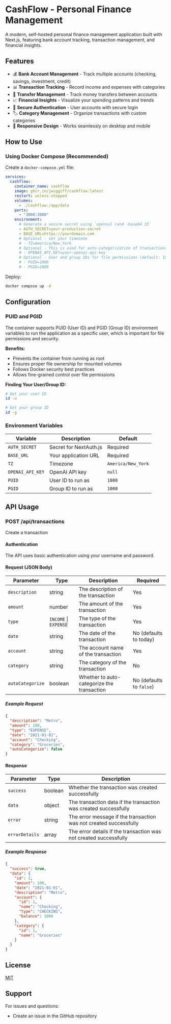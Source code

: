 # CashFlow - Personal Finance Management

A modern, self-hosted personal finance management application built with Next.js, featuring bank account tracking, transaction management, and financial insights.

## Features

- 💰 **Bank Account Management** - Track multiple accounts (checking, savings, investment, credit)
- 📊 **Transaction Tracking** - Record income and expenses with categories
- 🔄 **Transfer Management** - Track money transfers between accounts
- 📈 **Financial Insights** - Visualize your spending patterns and trends
- 🔐 **Secure Authentication** - User accounts with secure login
- 🏷️ **Category Management** - Organize transactions with custom categories
- 📱 **Responsive Design** - Works seamlessly on desktop and mobile

## How to Use

### Using Docker Compose (Recommended)

Create a `docker-compose.yml` file:

```yaml
services:
  cashflow:
    container_name: cashflow
    image: ghcr.io/jwiggiff/cashflow:latest
    restart: unless-stopped
    volumes:
      - ./cashflow:/app/data
    ports:
      - "3000:3000"
    environment:
      # Generate a secure secret using `openssl rand -base64 33`
      - AUTH_SECRET=your-production-secret
      - BASE_URL=https://yourdomain.com
      # Optional - set your timezone
      # - TZ=America/New_York
      # Optional - This is used for auto-categorization of transactions
      # - OPENAI_API_KEY=your-openai-api-key
      # Optional - User and group IDs for file permissions (default: 1000)
      # - PUID=1000
      # - PGID=1000
```

Deploy:

```bash
docker compose up -d
```

## Configuration

### PUID and PGID

The container supports PUID (User ID) and PGID (Group ID) environment variables to run the application as a specific user, which is important for file permissions and security.

**Benefits:**
- Prevents the container from running as root
- Ensures proper file ownership for mounted volumes
- Follows Docker security best practices
- Allows fine-grained control over file permissions

**Finding Your User/Group ID:**
```bash
# Get your user ID
id -u

# Get your group ID
id -g
```

### Environment Variables

| Variable         | Description            | Default            |
| ---------------- | ---------------------- | ------------------ |
| `AUTH_SECRET`    | Secret for NextAuth.js | Required           |
| `BASE_URL`       | Your application URL   | Required           |
| `TZ`             | Timezone               | `America/New_York` |
| `OPENAI_API_KEY` | OpenAI API key         | `null`             |
| `PUID`           | User ID to run as      | `1000`             |
| `PGID`           | Group ID to run as     | `1000`             |

## API Usage

### POST /api/transactions

Create a transaction

#### Authentication

The API uses basic authentication using your username and password.

#### Request (JSON Body)

| Parameter        | Type                  | Description                                | Required                 |
| ---------------- | --------------------- | ------------------------------------------ | ------------------------ |
| `description`    | string                | The description of the transaction         | Yes                      |
| `amount`         | number                | The amount of the transaction              | Yes                      |
| `type`           | `INCOME` \| `EXPENSE` | The type of the transaction                | Yes                      |
| `date`           | string                | The date of the transaction                | No (defaults to today)   |
| `account`        | string                | The account name of the transaction        | Yes                      |
| `category`       | string                | The category of the transaction            | No                       |
| `autoCategorize` | boolean               | Whether to auto-categorize the transaction | No (defaults to `false`) |

##### Example Request

```json
{
  "description": "Metro",
  "amount": 100,
  "type": "EXPENSE",
  "date": "2021-01-01",
  "account": "Checking",
  "category": "Groceries",
  "autoCategorize": false
}
```

#### Response

| Parameter      | Type    | Description                                                       |
| -------------- | ------- | ----------------------------------------------------------------- |
| `success`      | boolean | Whether the transaction was created successfully                  |
| `data`         | object  | The transaction data if the transaction was created successfully  |
| `error`        | string  | The error message if the transaction was not created successfully |
| `errorDetails` | array   | The error details if the transaction was not created successfully |

##### Example Response

```json
{
  "success": true,
  "data": {
    "id": 1,
    "amount": 100,
    "date": "2021-01-01",
    "description": "Metro",
    "account": {
      "id": 1,
      "name": "Checking",
      "type": "CHECKING",
      "balance": 1000
    },
    "category": {
      "id": 1,
      "name": "Groceries"
    }
  }
}
```

## License

[MIT](https://opensource.org/licenses/MIT)

## Support

For issues and questions:

- Create an issue in the GitHub repository
